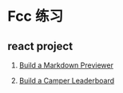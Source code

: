 Fcc 练习
==
react project
--

1. [Build a Markdown Previewer](https://ngekaworu.github.io/FCC/React%20Projects/Markdown%20Previewer/index.html)

2. [Build a Camper Leaderboard](https://ngekaworu.github.io/FCC/React%20Projects/Camper%20Leaderboard/index.html)
